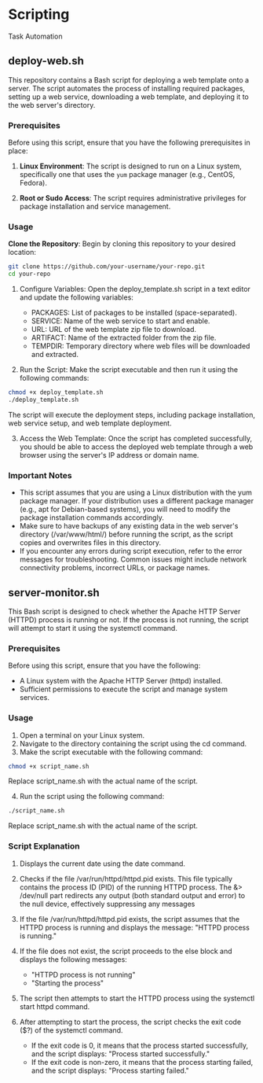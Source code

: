 # Scripting

Task Automation

## deploy-web.sh

This repository contains a Bash script for deploying a web template onto a server. The script automates the process of installing required packages, setting up a web service, downloading a web template, and deploying it to the web server's directory.

### Prerequisites

Before using this script, ensure that you have the following prerequisites in place:

1. **Linux Environment**: The script is designed to run on a Linux system, specifically one that uses the `yum` package manager (e.g., CentOS, Fedora).

2. **Root or Sudo Access**: The script requires administrative privileges for package installation and service management.

### Usage

**Clone the Repository**: Begin by cloning this repository to your desired location:

```bash
git clone https://github.com/your-username/your-repo.git
cd your-repo
```

1. Configure Variables: Open the deploy_template.sh script in a text editor and update the following variables:

   - PACKAGES: List of packages to be installed (space-separated).
   - SERVICE: Name of the web service to start and enable.
   - URL: URL of the web template zip file to download.
   - ARTIFACT: Name of the extracted folder from the zip file.
   - TEMPDIR: Temporary directory where web files will be downloaded and extracted.

2. Run the Script: Make the script executable and then run it using the following commands:

```bash
chmod +x deploy_template.sh
./deploy_template.sh
```

The script will execute the deployment steps, including package installation, web service setup, and web template deployment.

3. Access the Web Template: Once the script has completed successfully, you should be able to access the deployed web template through a web browser using the server's IP address or domain name.

### Important Notes

- This script assumes that you are using a Linux distribution with the yum package manager. If your distribution uses a different package manager (e.g., apt for Debian-based systems), you will need to modify the package installation commands accordingly.
- Make sure to have backups of any existing data in the web server's directory (/var/www/html/) before running the script, as the script copies and overwrites files in this directory.
- If you encounter any errors during script execution, refer to the error messages for troubleshooting. Common issues might include network connectivity problems, incorrect URLs, or package names.

## server-monitor.sh

This Bash script is designed to check whether the Apache HTTP Server (HTTPD) process is running or not. If the process is not running, the script will attempt to start it using the systemctl command.

### Prerequisites

Before using this script, ensure that you have the following:

- A Linux system with the Apache HTTP Server (httpd) installed.
- Sufficient permissions to execute the script and manage system services.

### Usage

1. Open a terminal on your Linux system.
2. Navigate to the directory containing the script using the cd command.
3. Make the script executable with the following command:

```bash
chmod +x script_name.sh
```

Replace script_name.sh with the actual name of the script.

4. Run the script using the following command:

```bash
./script_name.sh
```

Replace script_name.sh with the actual name of the script.

### Script Explanation

1. Displays the current date using the date command.
2. Checks if the file /var/run/httpd/httpd.pid exists. This file typically contains the process ID (PID) of the running HTTPD process. The &> /dev/null part redirects any output (both standard output and error) to the null device, effectively suppressing any messages

3. If the file /var/run/httpd/httpd.pid exists, the script assumes that the HTTPD process is running and displays the message: "HTTPD process is running."

4. If the file does not exist, the script proceeds to the else block and displays the following messages:

   - "HTTPD process is not running"
   - "Starting the process"

5. The script then attempts to start the HTTPD process using the systemctl start httpd command.

6. After attempting to start the process, the script checks the exit code ($?) of the systemctl command.

   - If the exit code is 0, it means that the process started successfully, and the script displays: "Process started successfully."
   - If the exit code is non-zero, it means that the process starting failed, and the script displays: "Process starting failed."
